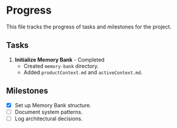 # Progress

This file tracks the progress of tasks and milestones for the project.

## Tasks

1. **Initialize Memory Bank** - Completed
   - Created `memory-bank` directory.
   - Added `productContext.md` and `activeContext.md`.

## Milestones

- [x] Set up Memory Bank structure.
- [ ] Document system patterns.
- [ ] Log architectural decisions.
